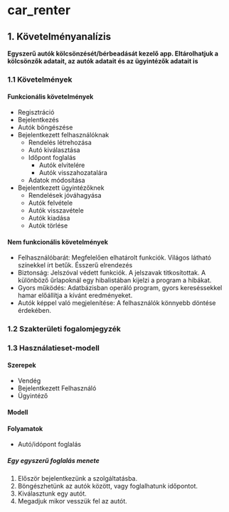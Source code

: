 # car_renter

## 1. Követelményanalízis
**Egyszerű autók kölcsönzését/bérbeadását kezelő app. Eltárolhatjuk a kölcsönzők adatait, az autók adatait és az ügyintézők adatait is**
### 1.1 Követelmények

#### Funkcionális követelmények
 - Regisztráció
 - Bejelentkezés
 - Autók böngészése
 - Bejelentkezett felhasználóknak   
   - Rendelés létrehozása
   - Autó kiválasztása
   - Időpont foglalás
     - Autók elvitelére
     - Autók visszahozatalára
   - Adatok módosítása
 - Bejelentkezett ügyintézőknek
   - Rendelések jóváhagyása
   - Autók felvétele
   - Autók visszavétele
   - Autók kiadása
   - Autók törlése
#### Nem funkcionális követelmények
  - Felhasználóbarát: Megfelelően elhatárolt funkciók. Világos látható színekkel írt betűk. Ésszerű elrendezés
  - Biztonság: Jelszóval védett funkciók. A jelszavak titkosítottak.
    A különböző űrlapoknál egy hibalistában kijelzi a program a hibákat.
  - Gyors működés: Adatbázisban operáló program, gyors kereséssekkel hamar előállítja a kívánt eredményeket.
  - Autók képpel való megjelenítése: A felhasználók könnyebb döntése érdekében.

### 1.2 Szakterületi fogalomjegyzék

### 1.3 Használatieset-modell
    
#### Szerepek

- Vendég
- Bejelentkezett Felhasználó
- Ügyintéző

#### Modell

#### Folyamatok 
  - Autó/idópont foglalás
  

##### Egy egyszerű foglalás menete

 1. Először bejelentkezünk a szolgáltatásba.
 2. Böngészhetünk az autók között, vagy foglalhatunk időpontot.
 3. Kiválasztunk egy autót.
 4. Megadjuk mikor vesszük fel az autót.
